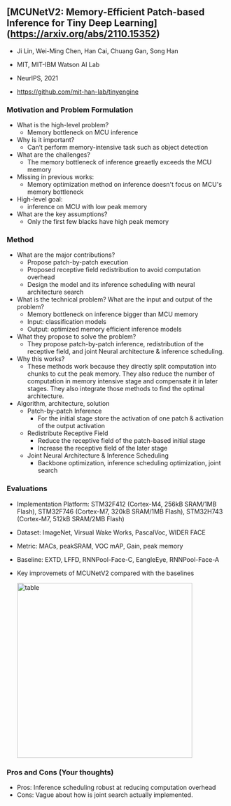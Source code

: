 ## [MCUNetV2: Memory-Efficient Patch-based Inference for Tiny Deep Learning] (https://arxiv.org/abs/2110.15352) 

* Ji Lin, Wei-Ming Chen, Han Cai, Chuang Gan, Song Han

* MIT, MIT-IBM Watson AI Lab

* NeurIPS, 2021

* https://github.com/mit-han-lab/tinyengine

### Motivation and Problem Formulation

* What is the high-level problem?
   * Memory bottleneck on MCU inference
* Why is it important? 
   * Can’t perform memory-intensive task such as object detection
* What are the challenges?
   * The memory bottleneck of inference greaetly exceeds the MCU memory
* Missing in previous works:
   * Memory optimization method on inference doesn't focus on MCU's memory bottleneck
*  High-level goal:
   * inference on MCU with low peak memory
* What are the key assumptions?
   * Only the first few blacks have high peak memory


### Method

* What are the major contributions?
    * Propose patch-by-patch execution
    * Proposed receptive field redistribution to avoid computation overhead
    * Design the model and its inference scheduling with neural architecture search
* What is the technical problem? What are the input and output of the problem?
    * Memory bottleneck on inference bigger than MCU memory
    * Input: classification models
    * Output: optimized memory efficient inference models
* What they propose to solve the problem?
    * They propose patch-by-patch inference, redistribution of the receptive field, and joint Neural architecture & inference scheduling. 
* Why this works?
    * These methods work because they directly split computation into chunks to cut the peak memory. They also reduce the number of computation in memory intensive stage and compensate it in later stages. They also integrate those methods to find the optimal architecture. 
* Algorithm, architecture, solution
    * Patch-by-patch Inference
        * For the initial stage store the activation of one patch & activation of the output activation
    * Redistribute Receptive Field
        * Reduce the receptive field of the patch-based initial stage
        * Increase the receptive field of the later stage 
    * Joint Neural Architecture & Inference Scheduling
        * Backbone optimization, inference scheduling optimization, joint search

### Evaluations

* Implementation Platform: STM32F412 (Cortex-M4, 256kB SRAM/1MB Flash), STM32F746 (Cortex-M7, 320kB SRAM/1MB Flash), STM32H743 (Cortex-M7, 512kB SRAM/2MB Flash)

* Dataset: ImageNet, Virsual Wake Works, PascalVoc, WIDER FACE

* Metric: MACs, peakSRAM, VOC mAP, Gain, peak memory

* Baseline: EXTD, LFFD, RNNPool-Face-C, EangleEye, RNNPool-Face-A

* Key improvemets of MCUNetV2 compared with the baselines

  <img src= "./tableMCUNet.png" alt="table" width="400">
   

### Pros and Cons (Your thoughts)

* Pros: Inference scheduling robust at reducing computation overhead
* Cons: Vague about how is joint search actually implemented. 

